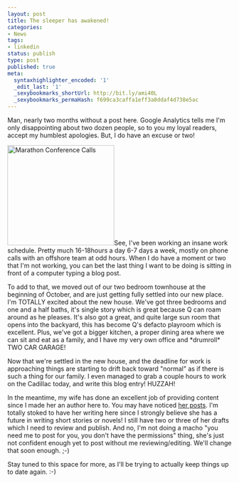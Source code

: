 ```yaml
---
layout: post
title: The sleeper has awakened!
categories:
- News
tags:
- linkedin
status: publish
type: post
published: true
meta:
  syntaxhighlighter_encoded: '1'
  _edit_last: '1'
  _sexybookmarks_shortUrl: http://bit.ly/ami40L
  _sexybookmarks_permaHash: f699ca3caffa1eff3a0ddaf4d738e5ac
---
```

<p>Man, nearly two months without a post here.  Google Analytics tells me I'm only disappointing about two dozen people, so to you my loyal readers, accept my humblest apologies.  But, I do have an excuse or two!</p>

<p><a href="http://www.flickr.com/photos/rgeyer/4056790007/" title="Marathon Conference Calls by qwikrex, on Flickr"><img src="http://farm4.static.flickr.com/3021/4056790007_3a2ae48a63_m.jpg" width="240" height="225" alt="Marathon Conference Calls" class="alignleft" /></a>See, I've been working an insane work schedule.  Pretty much 16-18hours a day 6-7 days a week, mostly on phone calls with an offshore team at odd hours.  When I do have a moment or two that I'm not working, you can bet the last thing I want to be doing is sitting in front of a computer typing a blog post.</p>

<p>To add to that, we moved out of our two bedroom townhouse at the beginning of October, and are just getting fully settled into our new place.  I'm TOTALLY excited about the new house.  We've got three bedrooms and one and a half baths, it's single story which is great because Q can roam around as he pleases.  It's also got a great, and quite large sun room that opens into the backyard, this has become Q's defacto playroom which is excellent.  Plus, we've got a bigger kitchen, a proper dining area where we can sit and eat as a family, and I have my very own office and *drumroll* TWO CAR GARAGE!</p>

<p>Now that we're settled in the new house, and the deadline for work is approaching things are starting to drift back toward "normal" as if there is such a thing for our family.  I even managed to grab a couple hours to work on the Cadillac today, and write this blog entry!  HUZZAH!</p>

<p>In the meantime, my wife has done an excellent job of providing content since I made her an author here to.  You may have noticed <a href="http://www.nslms.com/author/danceof143/">her posts</a>.  I'm totally stoked to have her writing here since I strongly believe she has a future in writing short stories or novels!  I still have two or three of her drafts which I need to review and publish.  And no, I'm not doing a macho "you need me to post for you, you don't have the permissions" thing, she's just not confident enough yet to post without me reviewing/editing.  We'll change that soon enough.  ;-)</p>

<p>Stay tuned to this space for more, as I'll be trying to actually keep things up to date again.  :-)</p>
